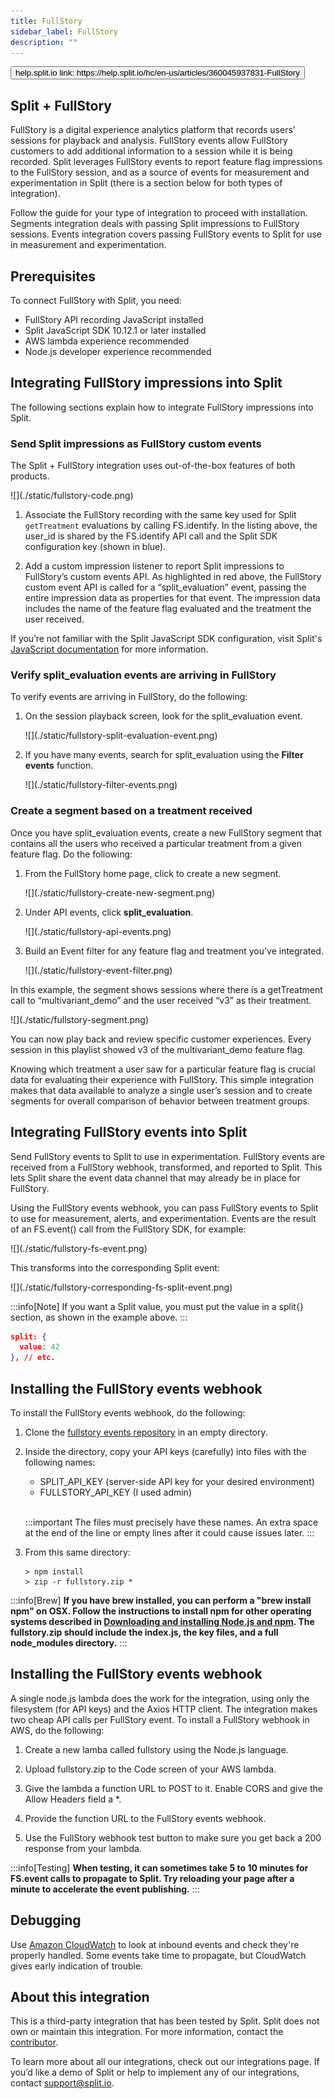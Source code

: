 ```yaml
---
title: FullStory
sidebar_label: FullStory
description: ""
---
```


<p>
  <button style={{borderRadius:'8px', border:'1px', fontFamily:'Courier New', fontWeight:'800', textAlign:'left'}}> help.split.io link: https://help.split.io/hc/en-us/articles/360045937831-FullStory </button>
</p>

## Split + FullStory

FullStory is a digital experience analytics platform that records users’ sessions for playback and analysis. FullStory events allow FullStory customers to add additional information to a session while it is being recorded. Split leverages FullStory events to report feature flag impressions to the FullStory session, and as a source of events for measurement and experimentation in Split (there is a section below for both types of integration). 

Follow the guide for your type of integration to proceed with installation. Segments integration deals with passing Split impressions to FullStory sessions. Events integration covers passing FullStory events to Split for use in measurement and experimentation.

## Prerequisites

To connect FullStory with Split, you need:

* FullStory API recording JavaScript installed
* Split JavaScript SDK 10.12.1 or later installed
* AWS lambda experience recommended
* Node.js developer experience recommended

## Integrating FullStory impressions into Split

The following sections explain how to integrate FullStory impressions into Split.

### Send Split impressions as FullStory custom events

The Split + FullStory integration uses out-of-the-box features of both products.

<div style={{maxWidth:700}}> ![](./static/fullstory-code.png) </div>
 
1. Associate the FullStory recording with the same key used for Split `getTreatment` evaluations by calling FS.identify. In the listing above, the user_id is shared by the FS.identify API call and the Split SDK configuration key (shown in blue).

2. Add a custom impression listener to report Split impressions to FullStory’s custom events API. As highlighted in red above, the FullStory custom event API is called for a “split_evaluation” event, passing the entire impression data as properties for that event. The impression data includes the name of the feature flag evaluated and the treatment the user received.

If you’re not familiar with the Split JavaScript SDK configuration, visit Split's [JavaScript documentation](/docs/feature-management-experimentation/sdks-and-infrastructure/client-side-sdks/javascript-sdk) for more information.

### Verify split_evaluation events are arriving in FullStory

To verify events are arriving in FullStory, do the following:

1. On the session playback screen, look for the split_evaluation event.

   <div style={{maxWidth:600}}> ![](./static/fullstory-split-evaluation-event.png) </div>

2. If you have many events, search for split_evaluation using the **Filter events** function.

   <div style={{maxWidth:600}}> ![](./static/fullstory-filter-events.png) </div>

### Create a segment based on a treatment received

Once you have split_evaluation events, create a new FullStory segment that contains all the users who received a particular treatment from a given feature flag. Do the following:

1. From the FullStory home page, click to create a new segment.

   <div style={{maxWidth:300}}> ![](./static/fullstory-create-new-segment.png) </div>

2. Under API events, click **split_evaluation**.

   <div style={{maxWidth:300}}> ![](./static/fullstory-api-events.png) </div>

3. Build an Event filter for any feature flag and treatment you’ve integrated.

   <div style={{maxWidth:600}}> ![](./static/fullstory-event-filter.png) </div>

  In this example, the segment shows sessions where there is a getTreatment call to “multivariant_demo” and the user received “v3” as their treatment.

   <div style={{maxWidth:500}}> ![](./static/fullstory-segment.png) </div>

You can now play back and review specific customer experiences. Every session in this playlist showed v3 of the multivariant_demo feature flag.

Knowing which treatment a user saw for a particular feature flag is crucial data for evaluating their experience with FullStory. This simple integration makes that data available to analyze a single user’s session and to create segments for overall comparison of behavior between treatment groups.

## Integrating FullStory events into Split

Send FullStory events to Split to use in experimentation. FullStory events are received from a FullStory webhook, transformed, and reported to Split. This lets Split share the event data channel that may already be in place for FullStory.

Using the FullStory events webhook, you can pass FullStory events to Split to use for measurement, alerts, and experimentation. Events are the result of an FS.event() call from the FullStory SDK, for example:

<div style={{maxWidth:600}}> ![](./static/fullstory-fs-event.png) </div>

This transforms into the corresponding Split event:

<div style={{maxWidth:600}}> ![](./static/fullstory-corresponding-fs-split-event.png) </div>

:::info[Note]
If you want a Split value, you must put the value in a split{} section, as shown in the example above.
:::

```json
split: {
  value: 42
}, // etc.
```

## Installing the FullStory events webhook

To install the FullStory events webhook, do the following:

1. Clone the [fullstory events repository](https://github.com/splitio/fullstory-events-2-split) in an empty directory.

2. Inside the directory, copy your API keys (carefully) into files with the following names:
   * SPLIT_API_KEY (server-side API key for your desired environment)
   * FULLSTORY_API_KEY (I used admin)<br /><br />

   :::important
   The files must precisely have these names. An extra space at the end of the line or empty lines after it could cause issues later.
   :::

3. From this same directory:

<ul>

```
> npm install 
> zip -r fullstory.zip *
```

</ul>

:::info[Brew]
**If you have brew installed, you can perform a "brew install npm" on OSX. Follow the instructions to install npm for other operating systems described in [Downloading and installing Node.js and npm](https://docs.npmjs.com/downloading-and-installing-node-js-and-npm). The fullstory.zip should include the index.js, the key files, and a full node_modules directory.**
:::

## Installing the FullStory events webhook

A single node.js lambda does the work for the integration, using only the filesystem (for API keys) and the Axios HTTP client. The integration makes two cheap API calls per FullStory event. To install a FullStory webhook in AWS, do the following:

1. Create a new lamba called fullstory using the Node.js language.

2. Upload fullstory.zip to the Code screen of your AWS lambda.

3. Give the lambda a function URL to POST to it. Enable CORS and give the Allow Headers field a *.

4. Provide the function URL to the FullStory events webhook.

5. Use the FullStory webhook test button to make sure you get back a 200 response from your lambda.

:::info[Testing]
**When testing, it can sometimes take 5 to 10 minutes for FS.event calls to propagate to Split. Try reloading your page after a minute to accelerate the event publishing.**
:::

## Debugging

Use [Amazon CloudWatch](https://docs.aws.amazon.com/AmazonCloudWatch/latest/monitoring/WhatIsCloudWatch.html) to look at inbound events and check they're properly handled. Some events take time to propagate, but CloudWatch gives early indication of trouble.

## About this integration

This is a third-party integration that has been tested by Split. Split does not own or maintain this integration. For more information, contact the [contributor](mailto:david.martin@split.io).

To learn more about all our integrations, check out our integrations page. If you’d like a demo of Split or help to implement any of our integrations, contact [support@split.io](mailto:support@split.io).